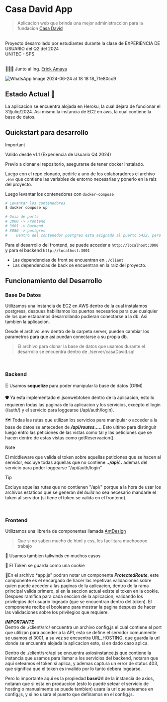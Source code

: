 # Casa David App
> Aplicacion web que brinda una mejor administraccion para la fundacion [Casa David](https://casadavid.org/)

<br/>
Proyecto desarrollado por estudiantes durante la clase de EXPERIENCIA DE USUARIO del Q2 del 2024
<br/>
UNITEC - SPS
<br/>
<br/>

👨🏻‍🏫 Junto al Ing. [Erick Amaya](https://github.com/Dann-er)

![WhatsApp Image 2024-06-24 at 18 18 18_71e80cc9](https://github.com/LiaF21/UX_Backend/assets/169367790/a85db3b1-8456-4bd2-b7fe-db42cf162438)


## Estado Actual 🎯

La aplicacion se encuentra alojada en Heroku, la cual dejara de funcionar el 31/julio/2024.
Asi mismo la instancia de EC2 en aws, la cual contiene la base de datos.

## Quickstart para desarrollo
> [!IMPORTANT]
> Valido desde v1.1 (Experiencia de Usuario Q4 2024)

Previo a clonar el repositorio, asegurarse de tener docker instalado.

Luego con el repo clonado, pedirle a uno de los colaboradores el archivo `.env` que contiene las variables de entorno necesarias y ponerlo en la raiz del proyecto.

Luego levantar los contenedores con `docker-compose`
```bash
# Levantar los contenedores
$ docker compose up

# Guia de ports
# 3000 -> Frontend
# 3001 -> Backend
# 8080 -> postgres
#    Dentro del contenedor postgres esta asignado al puerto 5432, pero para conectarse al contenedor desde el host se usa el puerto 8080
```

Para el desarrollo del frontend, se puede acceder a `http://localhost:3000` y para el backend `http://localhost:3001`

- Las dependencias de front se encuentran en `./client`
- Las dependencias de back se encuentran en la raiz del proyecto.

## Funcionamiento del Desarrollo

### Base De Datos

Utilizamos una instancia de EC2 en AWS dentro de la cual instalamos postgress, despues
habilitamos los puertos necesarios para que cualquier de los que estabamos desarrollando
pudieran conectarse a la db. Asi tambien la aplicacion.

Desde el archivo .env dentro de la carpeta server, pueden cambiar los parametros
para que asi puedan conectarse a su propia db.

> El archivo para clonar la base de datos que usamos durante el desarrollo se encuentra
> dentro de ./server/casaDavid.sql


<br/>

### Backend

🗄️ Usamos **sequelize**  para poder manipular la base de datos (ORM)


🛡️ Ya esta implementado el jsonwebtoken dentro de la aplicacion, esto lo requieren todas las paginas de la aplicacion
y los servicios, excepto el login (/auth/) y el servicio para loggearse (/api/auth/login).

🗺️ Todas las rutas que utilizan los servicios para manipular o acceder a la base de datos se anteceden de ***/api/routes.....***
Esto ultimo para distinguir luego entro las peticiones de las vistas como tal y las peticiones que se hacen dentro de 
estas vistas como getReservacion().

>[!NOTE]
> El middleware que valida el token sobre aquellas peticiones que se hacen al servidor, excluye todas aquellas
> que no contiene ***../api/..*** ademas del servicio para poder loggearse "/api/auth/login"

> [!TIP]
> Excluye aquellas rutas que no contienen "/api/" porque a la hora de usar los archivos estaticos que se
> generan del *build* no sea necesario mandarle el token al servidor (si tiene el token se valida en el frontend).

<br/>

### Frontend
Utilizamos una libreria de componentes llamada [AntDesign](https://ant.design/)
> Que si no saben mucho de html y css, les facilitara muchooooo trabajo

📍 Usamos tambien tailwinds en muchos casos

📍 El Token se guarda como una cookie

📍En el archivo *app.js" podran notar un componente ***ProtectedRoute***, este componente es el encargado de hacer las repetivas
  validaciones sobre quien puede acceder a las paginas de la aplicacion, dentro de la rama principal valida primero, si en la
  seccion actual existe el token en la cookie.
  Despues ramifica para cada seccion de la aplicacion, validando los privilegios del usuario logeado (que se encuentran dentro del token). El componente recibe el booleano para
  mostrar la pagina despues de hacer las validaciones sobre los privilegios que requiere.



***IMPORTANTE***
<br/>
Dentro de ./client/src/ encuentra un archivo config.js el cual contiene el port que utilizan para acceder a la API, esto se define el servidor comunmente se usamos el 3001, 
a su vez se encuentra URL_HOSTING, que guarda la url donde se encuentra alojada la aplicacion esto, si en dado caso aplica.

Dentro de ./client/src/api se encuentra axiosinstance.js que contiene la instancia que usamos para llamar a los servicios del backend, notaran que aqui seteamos el token
si aplica, y ademas captura un error de status 403, que significa que el token es invalido por lo tanto debera logearse.

Pero lo importante aqui es la propiedad **baseUrl** de la instancia de axios, notaran que si esta en produccion (esto lo puede setear el servicio de hosting o manualmente se puede tambien)
usara la url que seteamos en config.js, y si no usara el puerto que definamos en el config.js.

